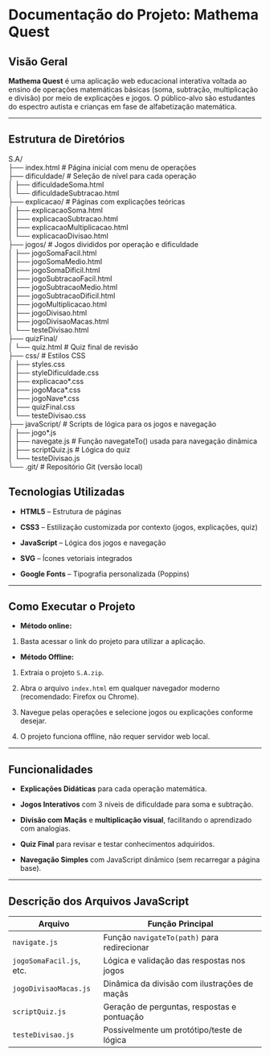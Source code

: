 # **Documentação do Projeto: Mathema Quest**

## **Visão Geral**

**Mathema Quest** é uma aplicação web educacional interativa voltada ao ensino de operações matemáticas básicas (soma, subtração, multiplicação e divisão) por meio de explicações e jogos. O público-alvo são estudantes do espectro autista e crianças em fase de alfabetização matemática.

---

## **Estrutura de Diretórios**

S.A/  
├── index.html                 	\# Página inicial com menu de operações  
├── dificuldade/              	\# Seleção de nível para cada operação  
│   ├── dificuldadeSoma.html  
│   └── dificuldadeSubtracao.html  
├── explicacao/               	\# Páginas com explicações teóricas  
│   ├── explicacaoSoma.html  
│   ├── explicacaoSubtracao.html  
│   ├── explicacaoMultiplicacao.html  
│   └── explicacaoDivisao.html  
├── jogos/                    	\# Jogos divididos por operação e dificuldade  
│   ├── jogoSomaFacil.html  
│   ├── jogoSomaMedio.html  
│   ├── jogoSomaDificil.html  
│   ├── jogoSubtracaoFacil.html  
│   ├── jogoSubtracaoMedio.html  
│   ├── jogoSubtracaoDificil.html  
│   ├── jogoMultiplicacao.html  
│   ├── jogoDivisao.html  
│   ├── jogoDivisaoMacas.html  
│   └── testeDivisao.html  
├── quizFinal/  
│   └── quiz.html             	\# Quiz final de revisão  
├── css/                      	\# Estilos CSS  
│   ├── styles.css  
│   ├── styleDificuldade.css  
│   ├── explicacao\*.css  
│   ├── jogoMaca\*.css  
│   ├── jogoNave\*.css  
│   ├── quizFinal.css  
│   └── testeDivisao.css  
├── javaScript/               	\# Scripts de lógica para os jogos e navegação  
│   ├── jogo\*.js  
│   ├── navegate.js           	\# Função navegateTo() usada para navegação dinâmica  
│   ├── scriptQuiz.js         	\# Lógica do quiz  
│   └── testeDivisao.js  
└── .git/                     	\# Repositório Git (versão local)

## **Tecnologias Utilizadas**

* **HTML5** – Estrutura de páginas

* **CSS3** – Estilização customizada por contexto (jogos, explicações, quiz)

* **JavaScript** – Lógica dos jogos e navegação

* **SVG** – Ícones vetoriais integrados

* **Google Fonts** – Tipografia personalizada (Poppins)

---

## **Como Executar o Projeto**

* **Método online:**
1. Basta acessar o link do projeto para utilizar a aplicação.


* **Método Offline:**

1. Extraia o projeto `S.A.zip`.

2. Abra o arquivo `index.html` em qualquer navegador moderno (recomendado: Firefox ou Chrome).

3. Navegue pelas operações e selecione jogos ou explicações conforme desejar.

4. O projeto funciona offline, não requer servidor web local.

---

## **Funcionalidades**

* **Explicações Didáticas** para cada operação matemática.

* **Jogos Interativos** com 3 níveis de dificuldade para soma e subtração.

* **Divisão com Maçãs** e **multiplicação visual**, facilitando o aprendizado com analogias.

* **Quiz Final** para revisar e testar conhecimentos adquiridos.

* **Navegação Simples** com JavaScript dinâmico (sem recarregar a página base).

---

## **Descrição dos Arquivos JavaScript**

| Arquivo | Função Principal |
| ----- | ----- |
| `navigate.js` | Função `navigateTo(path)` para redirecionar |
| `jogoSomaFacil.js`, etc. | Lógica e validação das respostas nos jogos |
| `jogoDivisaoMacas.js` | Dinâmica da divisão com ilustrações de maçãs |
| `scriptQuiz.js` | Geração de perguntas, respostas e pontuação |
| `testeDivisao.js` | Possivelmente um protótipo/teste de lógica |

